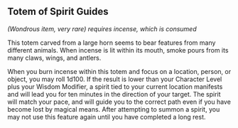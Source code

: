 ## Totem of Spirit Guides
*(Wondrous item, very rare) requires incense, which is consumed*

This totem carved from a large horn seems to bear features from many different animals. When incense is lit within its mouth, smoke pours from its many claws, wings, and antlers.

When you burn incense within this totem and focus on a location, person, or object, you may roll 1d100. If the result is lower than your Character Level plus your Wisdom Modifier, a spirit tied to your current location manifests and will lead you for ten minutes in the direction of your target. The spirit will match your pace, and will guide you to the correct path even if you have become lost by magical means. After attempting to summon a spirit, you may not use this feature again until you have completed a long rest.
